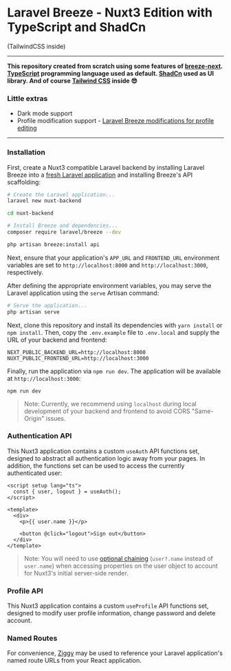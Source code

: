 # Laravel Breeze - Nuxt3 Edition with TypeScript and ShadCn
(TailwindCSS inside)

---
**This repository created from scratch using some features of [breeze-next](https://github.com/laravel/breeze-next). [TypeScript](https://www.typescriptlang.org/) programming language used as default. [ShadCn](https://ui.shadcn.com/) used as UI library. And of course [Tailwind CSS](https://tailwindcss.com/) inside 😎**

### Little extras
* Dark mode support
* Profile modification support - [Laravel Breeze modifications for profile editing](BREEZE_MODIFICATIONS.md)
---

### Installation

First, create a Nuxt3 compatible Laravel backend by installing Laravel Breeze into a [fresh Laravel application](https://laravel.com/docs/installation) and installing Breeze's API scaffolding:

```bash
# Create the Laravel application...
laravel new nuxt-backend

cd nuxt-backend

# Install Breeze and dependencies...
composer require laravel/breeze --dev

php artisan breeze:install api
```

Next, ensure that your application's `APP_URL` and `FRONTEND_URL` environment variables are set to `http://localhost:8000` and `http://localhost:3000`, respectively.

After defining the appropriate environment variables, you may serve the Laravel application using the `serve` Artisan command:

```bash
# Serve the application...
php artisan serve
```

Next, clone this repository and install its dependencies with `yarn install` or `npm install`. Then, copy the `.env.example` file to `.env.local` and supply the URL of your backend and frontend:

```
NEXT_PUBLIC_BACKEND_URL=http://localhost:8000
NUXT_PUBLIC_FRONTEND_URL=http://localhost:3000
```

Finally, run the application via `npm run dev`. The application will be available at `http://localhost:3000`:

```
npm run dev
```

> Note: Currently, we recommend using `localhost` during local development of your backend and frontend to avoid CORS "Same-Origin" issues.

### Authentication API

This Nuxt3 application contains a custom `useAuth` API functions set, designed to abstract all authentication logic away from your pages. In addition, the functions set can be used to access the currently authenticated user:

```vue
<script setup lang="ts">
  const { user, logout } = useAuth();
</script>

<template>
  <div>
    <p>{{ user.name }}</p>

    <button @click="logout">Sign out</button>
  </div>
</template>
```

> Note: You will need to use [optional chaining](https://developer.mozilla.org/en-US/docs/Web/JavaScript/Reference/Operators/Optional_chaining) (`user?.name` instead of `user.name`) when accessing properties on the user object to account for Nuxt3's initial server-side render.

### Profile API

This Nuxt3 application contains a custom `useProfile` API functions set, designed to modify user profile information, change password and delete account.

### Named Routes

For convenience, [Ziggy](https://github.com/tighten/ziggy#spas-or-separate-repos) may be used to reference your Laravel application's named route URLs from your React application.


